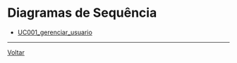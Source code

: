 # Diagramas de Sequência

- [UC001_gerenciar_usuario](UC001_gerenciar_usuario.md)

---

[Voltar](../readme.md)
